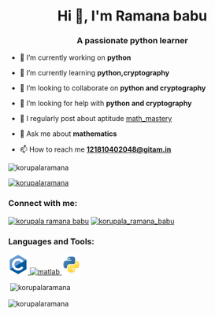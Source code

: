 <h1 align="center">Hi 👋, I'm Ramana babu</h1>
<h3 align="center">A passionate python learner</h3>


- 🔭 I’m currently working on **python**
 
- 🌱 I’m currently learning **python,cryptography**

- 👯 I’m looking to collaborate on **python and cryptography**

- 🤝 I’m looking for help with **python and cryptography**

- 📝 I regularly post about aptitude [math_mastery](https://www.instagram.com/math_mastery/)

- 💬 Ask me about **mathematics**

- 📫 How to reach me **121810402048@gitam.in**

<p align="left"> <img src="https://komarev.com/ghpvc/?username=korupalaramana&label=Profile%20views&color=0e75b6&style=flat" alt="korupalaramana" /> </p>

<p align="left"> <a href="https://github.com/ryo-ma/github-profile-trophy"><img src="https://github-profile-trophy.vercel.app/?username=korupalaramana" alt="korupalaramana" /></a> </p>

<h3 align="left">Connect with me:</h3>
<p align="left">
<a href="https://www.linkedin.com/in/korupala-ramana-babu-3565741bb/" target="blank"><img align="center" src="https://raw.githubusercontent.com/rahuldkjain/github-profile-readme-generator/master/src/images/icons/Social/linked-in-alt.svg" alt="korupala ramana babu" height="30" width="40" /></a>
<a href="https://instagram.com/korupala_ramana_babu" target="blank"><img align="center" src="https://raw.githubusercontent.com/rahuldkjain/github-profile-readme-generator/master/src/images/icons/Social/instagram.svg" alt="korupala_ramana_babu" height="30" width="40" /></a>
</p>

<h3 align="left">Languages and Tools:</h3>
<p align="left"> <a href="https://www.cprogramming.com/" target="_blank"> <img src="https://raw.githubusercontent.com/devicons/devicon/master/icons/c/c-original.svg" alt="c" width="40" height="40"/> </a> <a href="https://www.mathworks.com/" target="_blank"> <img src="https://upload.wikimedia.org/wikipedia/commons/2/21/Matlab_Logo.png" alt="matlab" width="40" height="40"/> </a> <a href="https://www.python.org" target="_blank"> <img src="https://raw.githubusercontent.com/devicons/devicon/master/icons/python/python-original.svg" alt="python" width="40" height="40"/> </a> </p>

<p>&nbsp;<img align="center" src="https://github-readme-stats.vercel.app/api?username=korupalaramana&show_icons=true&locale=en" alt="korupalaramana" /></p>

<p><img align="center" src="https://github-readme-streak-stats.herokuapp.com/?user=korupalaramana&" alt="korupalaramana" /></p>
